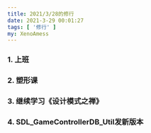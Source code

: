 ```yaml
---
title: 2021/3/28的修行
date: 2021-3-29 00:01:27
tags: [ '修行' ]
my: XenoAmess
---
```


### 1. 上班

### 2. 塑形课

### 3. 继续学习《设计模式之禅》

### 4. SDL_GameControllerDB_Util发新版本
